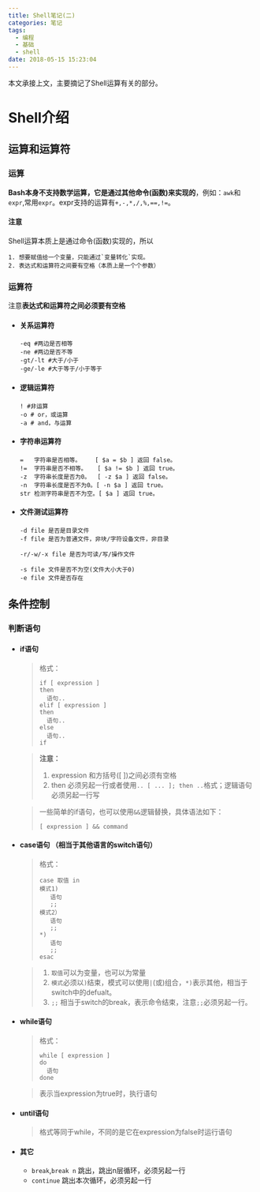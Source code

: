 ```yaml
---
title: Shell笔记(二)
categories: 笔记
tags:
  - 编程
  - 基础
  - shell
date: 2018-05-15 15:23:04
---
```

本文承接上文，主要摘记了Shell运算有关的部分。
<!-- more-->

# Shell介绍
## 运算和运算符
### 运算
**Bash本身不支持数学运算，它是通过其他命令(函数)来实现的**，例如：`awk`和`expr`,常用`expr`。expr支持的运算有`+,-,*,/,%,==,!=`。
#### 注意
Shell运算本质上是通过命令(函数)实现的，所以

    1. 想要赋值给一个变量，只能通过`变量转化`实现。
    2. 表达式和运算符之间要有空格（本质上是一个个参数）
    
### 运算符
注意**表达式和运算符之间必须要有空格**
- #### 关系运算符
    ```
    -eq #两边是否相等
    -ne #两边是否不等
    -gt/-lt #大于/小于
    -ge/-le #大于等于/小于等于
    ```
- #### 逻辑运算符
    ```
    ! #非运算
    -o # or，或运算
    -a # and，与运算
    ```
- #### 字符串运算符
    ```
    =	字符串是否相等。	[ $a = $b ] 返回 false。
    !=	字符串是否不相等。	[ $a != $b ] 返回 true。
    -z	字符串长度是否为0。	[ -z $a ] 返回 false。
    -n	字符串长度是否不为0。[ -n $a ] 返回 true。
    str	检测字符串是否不为空。[ $a ] 返回 true。
    ```
- #### 文件测试运算符
    ```
    -d file 是否是目录文件
    -f file 是否为普通文件，非块/字符设备文件，非目录
    
    -r/-w/-x file 是否为可读/写/操作文件
    
    -s file 文件是否不为空(文件大小大于0)
    -e file 文件是否存在
    ```
    
## 条件控制
### 判断语句
- #### if语句
    > 格式：
    > ```shell
    >if [ expression ]
    >then
    >   语句..
    >elif [ expression ]
    >then
    >   语句..
    >else
    >   语句..
    >if
    > ```

    > **注意：**
    > 1. expression 和方括号([ ])之间必须有空格
    > 2. then 必须另起一行或者使用`.. [ ... ]; then ..`格式；逻辑语句必须另起一行写
    
    > 一些简单的if语句，也可以使用`&&`逻辑替换，具体语法如下：
    >```shell
    > [ expression ] && command 
    >```
    
- #### case语句 （相当于其他语言的switch语句）
    > 格式：
    > ```shell
    > case 取值 in
    > 模式1)
    >    语句
    >    ;;
    > 模式2）
    >    语句
    >    ;;
    > *)
    >    语句
    >    ;;
    > esac
    > ```

    > 1. `取值`可以为变量，也可以为常量
    > 2. `模式`必须以`)`结束，模式可以使用`|`(或)组合，`*)`表示其他，相当于switch中的defualt。
    > 3. `;;` 相当于switch的break，表示命令结束，注意`;;`必须另起一行。

- #### while语句
    > 格式：
    > ```shell
    > while [ expression ]
    > do
    >   语句
    > done
    >```

    >表示当expression为true时，执行语句

- #### until语句
    > 格式等同于while，不同的是它在expression为false时运行语句

- #### 其它
    - `break`,`break n` 跳出，跳出n层循环，必须另起一行
    - `continue` 跳出本次循环，必须另起一行